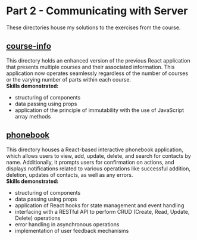 # Part 2 - Communicating with Server

These directories house my solutions to the exercises from the course.

## [course-info](https://github.com/amywlchong/full-stack-open/tree/master/part2-communicate-with-server/course-info)

This directory holds an enhanced version of the previous React application that presents multiple courses and their associated information. This application now operates seamlessly regardless of the number of courses or the varying number of parts within each course.  
**Skills demonstrated:**
- structuring of components
- data passing using props
- application of the principle of immutability with the use of JavaScript array methods

## [phonebook](https://github.com/amywlchong/full-stack-open/tree/master/part2-communicate-with-server/phonebook)

This directory houses a React-based interactive phonebook application, which allows users to view, add, update, delete, and search for contacts by name. Additionally, it prompts users for confirmation on actions, and displays notifications related to various operations like successful addition, deletion, updates of contacts, as well as any errors.  
**Skills demonstrated:**
- structuring of components
- data passing using props
- application of React hooks for state management and event handling
- interfacing with a RESTful API to perform CRUD (Create, Read, Update, Delete) operations
- error handling in asynchronous operations
- implementation of user feedback mechanisms
